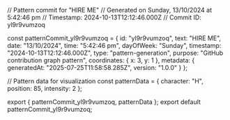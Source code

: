 // Pattern commit for "HIRE ME"
// Generated on Sunday, 13/10/2024 at 5:42:46 pm
// Timestamp: 2024-10-13T12:12:46.000Z
// Commit ID: yl9r9vumzoq

const patternCommit_yl9r9vumzoq = {
  id: "yl9r9vumzoq",
  text: "HIRE ME",
  date: "13/10/2024",
  time: "5:42:46 pm",
  dayOfWeek: "Sunday",
  timestamp: "2024-10-13T12:12:46.000Z",
  type: "pattern-generation",
  purpose: "GitHub contribution graph pattern",
  coordinates: {
    x: 3,
    y: 1
  },
  metadata: {
    generatedAt: "2025-07-25T11:58:58.285Z",
    version: "1.0.0"
  }
};

// Pattern data for visualization
const patternData = {
  character: "H",
  position: 85,
  intensity: 2
};

export { patternCommit_yl9r9vumzoq, patternData };
export default patternCommit_yl9r9vumzoq;
